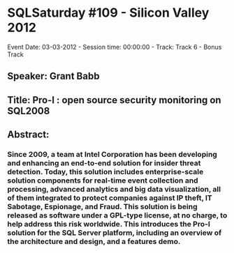 # SQLSaturday #109 - Silicon Valley 2012
Event Date: 03-03-2012 - Session time: 00:00:00 - Track: Track 6 - Bonus Track
## Speaker: Grant Babb
## Title: Pro-I : open source security monitoring on SQL2008
## Abstract:
### Since 2009, a team at Intel Corporation has been developing and enhancing an end-to-end solution for insider threat detection.  Today, this solution includes enterprise-scale solution components for real-time event collection and processing, advanced analytics and big data visualization, all of them integrated to protect companies against IP theft, IT Sabotage, Espionage, and Fraud.  This solution is being released as software under a GPL-type license, at no charge, to help address this risk worldwide.  This introduces the Pro-I solution for the SQL Server platform, including an overview of the architecture and design, and a features demo.
